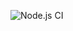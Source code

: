 ![Node.js CI](https://github.com/SirReiva/backend-mongo-express-jwt/workflows/Node.js%20CI/badge.svg?branch=master)